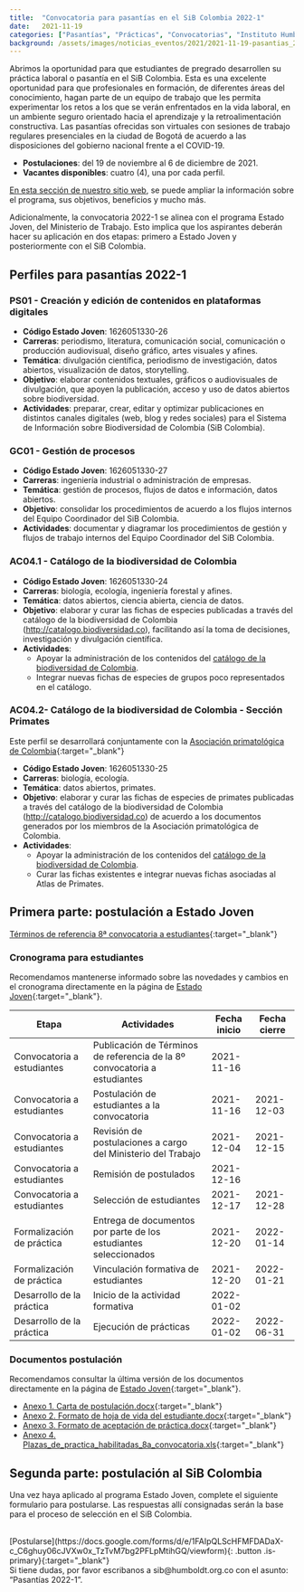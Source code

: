 ```yaml
---
title:  "Convocatoria para pasantías en el SiB Colombia 2022-1"
date:   2021-11-19
categories: ["Pasantías", "Prácticas", "Convocatorias", "Instituto Humboldt", "2021","Estado Joven"]
background: /assets/images/noticias_eventos/2021/2021-11-19-pasantias_2022-1.jpg
---
```


Abrimos la oportunidad para que estudiantes de pregrado desarrollen su práctica laboral o pasantía en el SiB Colombia. Esta es una excelente oportunidad para que profesionales en formación, de diferentes áreas del conocimiento, hagan parte de un equipo de trabajo que les permita experimentar los retos a los que se verán enfrentados en la vida laboral, en un ambiente seguro orientado hacia el aprendizaje y la retroalimentación constructiva.
Las pasantías ofrecidas son virtuales con sesiones de trabajo regulares presenciales en la ciudad de Bogotá de acuerdo a las disposiciones del gobierno nacional frente a el COVID-19.

  - **Postulaciones**: del 19 de noviembre al 6 de diciembre de 2021.
  - **Vacantes disponibles**: cuatro (4), una por cada perfil.

[En esta sección de nuestro sitio web](https://biodiversidad.co/comunidad/formacion/programa-pasantias), se puede ampliar la información sobre el programa, sus objetivos, beneficios y mucho más.

Adicionalmente, la convocatoria 2022-1 se alinea con el programa Estado Joven, del Ministerio de Trabajo. Esto implica que los aspirantes deberán hacer su aplicación en dos etapas: primero a Estado Joven y posteriormente con el SiB Colombia.

## Perfiles para pasantías 2022-1

 
### PS01 - Creación y edición de contenidos en plataformas digitales
- **Código Estado Joven**: 1626051330-26
- **Carreras**: periodismo, literatura, comunicación social, comunicación o producción audiovisual, diseño gráfico, artes visuales y afines.
- **Temática**: divulgación científica, periodismo de investigación, datos abiertos, visualización de datos, storytelling. 
- **Objetivo**: elaborar contenidos textuales, gráficos o audiovisuales de divulgación, que apoyen la publicación, acceso y uso de datos abiertos sobre biodiversidad.
- **Actividades**: preparar, crear, editar y optimizar publicaciones en distintos canales digitales (web, blog y redes sociales) para el Sistema de Información sobre Biodiversidad de Colombia (SiB Colombia).
 
### GC01 - Gestión de procesos
- **Código Estado Joven**: 1626051330-27 
- **Carreras**: ingeniería industrial o administración de empresas.
- **Temática**: gestión de procesos, flujos de datos e información, datos abiertos.
- **Objetivo**: consolidar los procedimientos de acuerdo a los flujos internos del Equipo Coordinador del SiB Colombia.
- **Actividades**: documentar y diagramar los procedimientos de gestión y flujos de trabajo internos del Equipo Coordinador del SiB Colombia. 
 
 
### AC04.1 - Catálogo de la biodiversidad de Colombia 

- **Código Estado Joven**: 1626051330-24
- **Carreras**: biología, ecología, ingeniería forestal y afines.
- **Temática**: datos abiertos, ciencia abierta, ciencia de datos.
- **Objetivo**: elaborar y curar las fichas de especies publicadas a través del catálogo de la biodiversidad de Colombia (http://catalogo.biodiversidad.co), facilitando así la toma de decisiones, investigación y divulgación científica.
- **Actividades**: 
  - Apoyar la administración de los contenidos del [catálogo de la biodiversidad de Colombia](http://catalogo.biodiversidad.co). 
  - Integrar nuevas fichas de especies de grupos poco representados en el catálogo. 
 
### AC04.2- Catálogo de la biodiversidad de Colombia - Sección Primates
Este perfil se desarrollará conjuntamente con la [Asociación primatológica de Colombia](https://www.asoprimatologicacolombiana.org){:target="_blank"}

- **Código Estado Joven**: 1626051330-25
- **Carreras**: biología, ecología.
- **Temática**: datos abiertos, primates.
- **Objetivo**: elaborar y curar las fichas de especies de primates publicadas a través del catálogo de la biodiversidad de Colombia (http://catalogo.biodiversidad.co) de acuerdo a los documentos generados por los miembros de la Asociación primatológica de Colombia.
- **Actividades**: 
  - Apoyar la administración de los contenidos del [catálogo de la biodiversidad de Colombia](http://catalogo.biodiversidad.co). 
  - Curar las fichas existentes e integrar nuevas fichas asociadas al Atlas de Primates. 


## Primera parte: postulación a Estado Joven

[Términos de referencia 8ª convocatoria a estudiantes](https://www.mintrabajo.gov.co/documents/20147/0/TdR_8a_Convocatoria_Estudiantes_Estado_Joven_VF.pdf/1474f8bb-4c05-a527-f313-70581a8ba785?t=1636760625954){:target="_blank"}

### Cronograma para estudiantes
Recomendamos mantenerse informado sobre las novedades y cambios en el cronograma directamente en la página de [Estado Joven](https://www.mintrabajo.gov.co/empleo-y-pensiones/movilidad-y-formacion/estado-joven){:target="_blank"}.

| Etapa                      | Actividades                                                               | Fecha inicio | Fecha cierre |
|----------------------------|---------------------------------------------------------------------------|--------------|---------------|
| Convocatoria a estudiantes | Publicación de Términos de referencia de la 8º convocatoria a estudiantes | 2021-11-16   |               |
| Convocatoria a estudiantes | Postulación de estudiantes a la convocatoria                              | 2021-11-16   | 2021-12-03    |
| Convocatoria a estudiantes | Revisión de postulaciones a cargo del Ministerio del Trabajo              | 2021-12-04   | 2021-12-15    |
| Convocatoria a estudiantes | Remisión de postulados                                                    | 2021-12-16   |               |
| Convocatoria a estudiantes | Selección de estudiantes                                                  | 2021-12-17   | 2021-12-28    |
| Formalización de práctica  | Entrega de documentos por parte de los estudiantes seleccionados          | 2021-12-20   | 2022-01-14    |
| Formalización de práctica  | Vinculación formativa de estudiantes                                      | 2021-12-20   | 2022-01-21    |
| Desarrollo de la práctica  | Inicio de la actividad formativa                                          | 2022-01-02   |               |
| Desarrollo de la práctica  | Ejecución de prácticas                                                    | 2022-01-02   | 2022-06-31    |

### Documentos postulación 

Recomendamos consultar la última versión de los  documentos directamente en la página de [Estado Joven](https://www.mintrabajo.gov.co/empleo-y-pensiones/movilidad-y-formacion/estado-joven){:target="_blank"}.

- [Anexo 1. Carta de postulación.docx](https://www.mintrabajo.gov.co/documents/20147/0/Anexo+1.+Carta+de+postulaci%C3%B3n.docx/7e26b200-eb07-9afb-7d68-f714317df725?t=1636760551256){:target="_blank"} 
- [Anexo 2. Formato de hoja de vida del estudiante.docx](https://www.mintrabajo.gov.co/documents/20147/0/Anexo+2.+Formato+de+hoja+de+vida+del+estudiante.docx/0ae7732d-4a09-6150-0195-01f41dd15a84?t=1636760570130){:target="_blank"} 
- [Anexo 3. Formato de aceptación de práctica.docx](https://www.mintrabajo.gov.co/documents/20147/0/Anexo+3.+Formato+de+aceptaci%C3%B3n+de+pr%C3%A1ctica.docx/3a36bfb0-6e91-d1f6-b51e-eb06ac80bfc3?t=1636760587599){:target="_blank"} 
- [Anexo 4. Plazas_de_practica_habilitadas_8a_convocatoria.xls](https://www.mintrabajo.gov.co/documents/20147/0/Anexo+4.+Plazas_de_practica_habilitadas_8a_convocatoria+%281%29.xlsx/bd874fb7-8e1e-da43-0090-0ee27795ece6?t=1637086246653){:target="_blank"}

## Segunda parte: postulación al SiB Colombia
Una vez haya aplicado al programa Estado Joven, complete el siguiente formulario para postularse. Las respuestas allí consignadas serán la base para el proceso de selección en el SiB Colombia.

<br>
[Postularse](https://docs.google.com/forms/d/e/1FAIpQLScHFMFDADaX-c_C6ghuy06cJVXw0x_TzTvM7bg2PFLpMtihGQ/viewform){: .button .is-primary}{:target="_blank"}



<div class="notification">
  Si tiene dudas, por favor escribanos a sib@humboldt.org.co con el asunto: “Pasantías 2022-1”.
</div>


